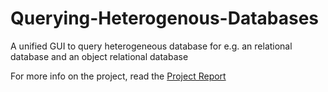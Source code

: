 # Querying-Heterogenous-Databases
A unified GUI to query heterogeneous database for e.g. an relational database and an object relational database

For more info on the project, read the [Project Report](https://github.com/kevalmorabia97/Querying-Heterogeneous-Databases/blob/master/Project%20Report%20on%20Querying%20Heterogeneous%20Databases.pdf)
